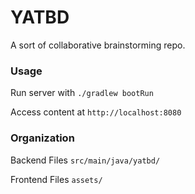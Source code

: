 # YATBD

A sort of collaborative brainstorming repo.

### Usage

Run server with ```./gradlew bootRun```

Access content at ```http://localhost:8080```

### Organization

Backend Files ```src/main/java/yatbd/```

Frontend Files ```assets/```
